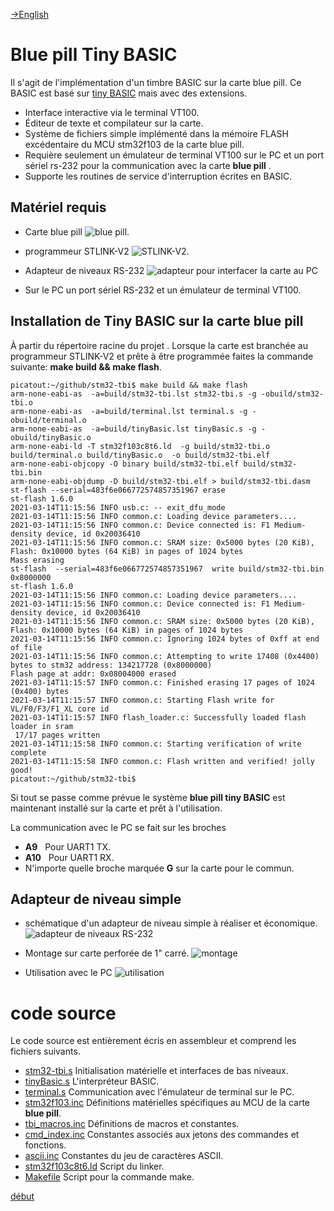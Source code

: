 <!-- 
Copyright Jacques Deschênes, 2021
Ce document fait parti du projet stm32-tbi
https://github.com/picatout/stm32-tbi
-->
<a id="top"></a>
[-&GT;English](readme-en.md)
#  Blue pill Tiny BASIC 

Il s'agit de l'implémentation d'un timbre BASIC sur la carte blue pill. Ce BASIC est basé sur [tiny BASIC](https://en.wikipedia.org/wiki/Tiny_BASIC) mais avec des extensions.  

* Interface interactive via le terminal VT100. 
* Éditeur de texte et compilateur sur la carte. 
* Système de fichiers simple implémenté dans la mémoire FLASH excédentaire du MCU stm32f103 de la carte blue pill.
* Requière seulement un émulateur de terminal VT100 sur le PC et un port sériel rs-232 pour la communication avec la carte **blue pill** .
* Supporte les routines de service d'interruption écrites en BASIC.

## Matériel requis

* Carte blue pill ![blue pill](docs/board-view-2.jpg).

* programmeur STLINK-V2 ![STLINK-V2](docs/stlink-v2.png).

* Adapteur de niveaux RS-232 ![adapteur](docs/rs-232-level-adapter-assembly.png) pour interfacer la carte au PC 

* Sur le PC un port sériel RS-232 et un émulateur de terminal VT100.

## Installation de Tiny BASIC sur la carte **blue pill**
À partir du répertoire racine du projet
. Lorsque la carte est branchée au programmeur STLINK-V2 et prête à être programmée faites la commande suivante: **make build && make flash**.
```
picatout:~/github/stm32-tbi$ make build && make flash
arm-none-eabi-as  -a=build/stm32-tbi.lst stm32-tbi.s -g -obuild/stm32-tbi.o 
arm-none-eabi-as  -a=build/terminal.lst terminal.s -g -obuild/terminal.o 
arm-none-eabi-as  -a=build/tinyBasic.lst tinyBasic.s -g -obuild/tinyBasic.o 
arm-none-eabi-ld -T stm32f103c8t6.ld  -g build/stm32-tbi.o build/terminal.o build/tinyBasic.o  -o build/stm32-tbi.elf
arm-none-eabi-objcopy -O binary build/stm32-tbi.elf build/stm32-tbi.bin 
arm-none-eabi-objdump -D build/stm32-tbi.elf > build/stm32-tbi.dasm
st-flash --serial=483f6e066772574857351967 erase 
st-flash 1.6.0
2021-03-14T11:15:56 INFO usb.c: -- exit_dfu_mode
2021-03-14T11:15:56 INFO common.c: Loading device parameters....
2021-03-14T11:15:56 INFO common.c: Device connected is: F1 Medium-density device, id 0x20036410
2021-03-14T11:15:56 INFO common.c: SRAM size: 0x5000 bytes (20 KiB), Flash: 0x10000 bytes (64 KiB) in pages of 1024 bytes
Mass erasing
st-flash  --serial=483f6e066772574857351967  write build/stm32-tbi.bin 0x8000000
st-flash 1.6.0
2021-03-14T11:15:56 INFO common.c: Loading device parameters....
2021-03-14T11:15:56 INFO common.c: Device connected is: F1 Medium-density device, id 0x20036410
2021-03-14T11:15:56 INFO common.c: SRAM size: 0x5000 bytes (20 KiB), Flash: 0x10000 bytes (64 KiB) in pages of 1024 bytes
2021-03-14T11:15:56 INFO common.c: Ignoring 1024 bytes of 0xff at end of file
2021-03-14T11:15:56 INFO common.c: Attempting to write 17408 (0x4400) bytes to stm32 address: 134217728 (0x8000000)
Flash page at addr: 0x08004000 erased
2021-03-14T11:15:57 INFO common.c: Finished erasing 17 pages of 1024 (0x400) bytes
2021-03-14T11:15:57 INFO common.c: Starting Flash write for VL/F0/F3/F1_XL core id
2021-03-14T11:15:57 INFO flash_loader.c: Successfully loaded flash loader in sram
 17/17 pages written
2021-03-14T11:15:58 INFO common.c: Starting verification of write complete
2021-03-14T11:15:58 INFO common.c: Flash written and verified! jolly good!
picatout:~/github/stm32-tbi$ 
```
Si tout se passe comme prévue le système **blue pill tiny BASIC** est maintenant installé sur la carte et prêt à l'utilisation.

La communication avec le PC se fait sur les broches

* **A9**&nbsp;&nbsp; Pour UART1 TX.
* **A10**&nbsp;&nbsp; Pour UART1 RX.
* N'importe quelle broche marquée **G** sur la carte pour le commun.

## Adapteur de niveau simple

* schématique d'un adapteur de niveau simple à réaliser et économique.
![adapteur de niveaux RS-232](docs/rs-232-level-adaptor-schematic.png)

* Montage sur carte perforée de 1" carré.
![montage](docs/rs-232-level-adapter-assembly.png)

* Utilisation avec le PC
![utilisation](docs/montage.jpg)

<a id="sources"></a>
# code source 
Le code source est entièrement écris en assembleur et comprend les fichiers suivants.
* [stm32-tbi.s](../stm32-tbi.s)  Initialisation matérielle et interfaces de bas niveaux.
* [tinyBasic.s](../tinyBasic.s) L'interpréteur BASIC.
* [terminal.s](../terminal.s) Communication avec l'émulateur de terminal sur le PC.
* [stm32f103.inc](../stm32f103.inc) Définitions matérielles spécifiques au MCU de la carte **blue pill**. 
* [tbi_macros.inc](../tbi_macros.inc) Définitions de macros et constantes.
* [cmd_index.inc](../cmd_index.inc) Constantes associés aux jetons des commandes et fonctions. 
* [ascii.inc](../ascii.inc) Constantes du jeu de caractères ASCII.
* [stm32f103c8t6.ld](../stm32f103c8t6.ld) Script du linker.
* [Makefile](../Makefile) Script pour la commande make.

[début](#top)
